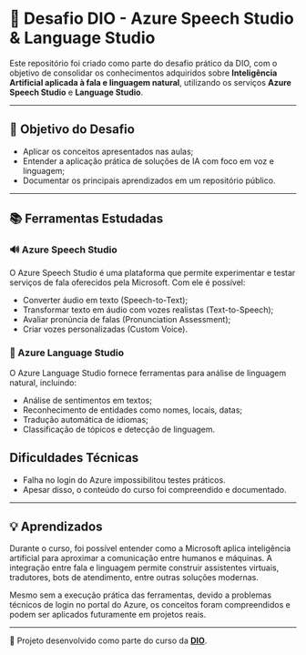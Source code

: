 # 🚀 Desafio DIO - Azure Speech Studio & Language Studio

Este repositório foi criado como parte do desafio prático da DIO, com o objetivo de consolidar os conhecimentos adquiridos sobre **Inteligência Artificial aplicada à fala e linguagem natural**, utilizando os serviços **Azure Speech Studio** e **Language Studio**.

---

## 🧠 Objetivo do Desafio

- Aplicar os conceitos apresentados nas aulas;
- Entender a aplicação prática de soluções de IA com foco em voz e linguagem;
- Documentar os principais aprendizados em um repositório público.

---

## 📚 Ferramentas Estudadas

### 🔊 Azure Speech Studio
O Azure Speech Studio é uma plataforma que permite experimentar e testar serviços de fala oferecidos pela Microsoft. Com ele é possível:

- Converter áudio em texto (Speech-to-Text);
- Transformar texto em áudio com vozes realistas (Text-to-Speech);
- Avaliar pronúncia de falas (Pronunciation Assessment);
- Criar vozes personalizadas (Custom Voice).

### 🧠 Azure Language Studio
O Azure Language Studio fornece ferramentas para análise de linguagem natural, incluindo:

- Análise de sentimentos em textos;
- Reconhecimento de entidades como nomes, locais, datas;
- Tradução automática de idiomas;
- Classificação de tópicos e detecção de linguagem.

## Dificuldades Técnicas

- Falha no login do Azure impossibilitou testes práticos.
- Apesar disso, o conteúdo do curso foi compreendido e documentado.
---

## 💡 Aprendizados

Durante o curso, foi possível entender como a Microsoft aplica inteligência artificial para aproximar a comunicação entre humanos e máquinas. A integração entre fala e linguagem permite construir assistentes virtuais, tradutores, bots de atendimento, entre outras soluções modernas.

Mesmo sem a execução prática das ferramentas, devido a problemas técnicos de login no portal do Azure, os conceitos foram compreendidos e podem ser aplicados futuramente em projetos reais.

---

📌 Projeto desenvolvido como parte do curso da **[DIO](https://www.dio.me/)**.
